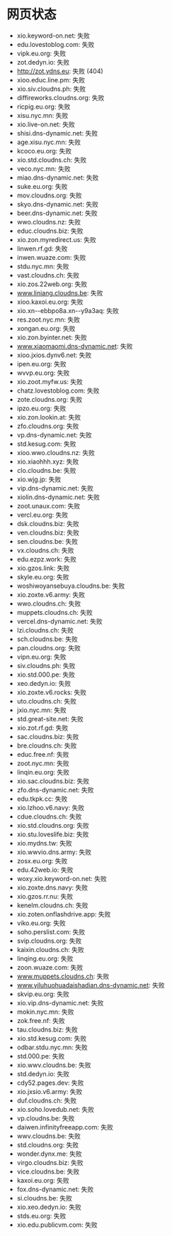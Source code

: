 # 网页状态
- xio.keyword-on.net: 失败
- edu.lovestoblog.com: 失败
- vipk.eu.org: 失败
- zot.dedyn.io: 失败
- http://zot.ydns.eu: 失败 (404)
- xioo.educ.line.pm: 失败
- xio.siv.cloudns.ph: 失败
- diffireworks.cloudns.org: 失败
- ricpig.eu.org: 失败
- xisu.nyc.mn: 失败
- xio.live-on.net: 失败
- shisi.dns-dynamic.net: 失败
- age.xisu.nyc.mn: 失败
- kcoco.eu.org: 失败
- xio.std.cloudns.ch: 失败
- veco.nyc.mn: 失败
- miao.dns-dynamic.net: 失败
- suke.eu.org: 失败
- mov.cloudns.org: 失败
- skyo.dns-dynamic.net: 失败
- beer.dns-dynamic.net: 失败
- wwo.cloudns.nz: 失败
- educ.cloudns.biz: 失败
- xio.zon.myredirect.us: 失败
- linwen.rf.gd: 失败
- inwen.wuaze.com: 失败
- stdu.nyc.mn: 失败
- vast.cloudns.ch: 失败
- xio.zos.22web.org: 失败
- www.liniang.cloudns.be: 失败
- xioo.kaxoi.eu.org: 失败
- xio.xn--ebbpo8a.xn--y9a3aq: 失败
- res.zoot.nyc.mn: 失败
- xongan.eu.org: 失败
- xio.zon.byinter.net: 失败
- www.xiaomaomi.dns-dynamic.net: 失败
- xioo.jxios.dynv6.net: 失败
- ipen.eu.org: 失败
- wvvp.eu.org: 失败
- xio.zoot.myfw.us: 失败
- chatz.lovestoblog.com: 失败
- zote.cloudns.org: 失败
- ipzo.eu.org: 失败
- xio.zon.lookin.at: 失败
- zfo.cloudns.org: 失败
- vp.dns-dynamic.net: 失败
- std.kesug.com: 失败
- xioo.wwo.cloudns.nz: 失败
- xio.xiaohhh.xyz: 失败
- clo.cloudns.be: 失败
- xio.wjg.jp: 失败
- vip.dns-dynamic.net: 失败
- xiolin.dns-dynamic.net: 失败
- zoot.unaux.com: 失败
- vercl.eu.org: 失败
- dsk.cloudns.biz: 失败
- ven.cloudns.biz: 失败
- sen.cloudns.be: 失败
- vx.cloudns.ch: 失败
- edu.ezpz.work: 失败
- xio.gzos.link: 失败
- skyle.eu.org: 失败
- woshiwoyansebuya.cloudns.be: 失败
- xio.zoxte.v6.army: 失败
- wwo.cloudns.ch: 失败
- muppets.cloudns.ch: 失败
- vercel.dns-dynamic.net: 失败
- lzi.cloudns.ch: 失败
- sch.cloudns.be: 失败
- pan.cloudns.org: 失败
- vipn.eu.org: 失败
- siv.cloudns.ph: 失败
- xio.std.000.pe: 失败
- xeo.dedyn.io: 失败
- xio.zoxte.v6.rocks: 失败
- uto.cloudns.ch: 失败
- jxio.nyc.mn: 失败
- std.great-site.net: 失败
- xio.zot.rf.gd: 失败
- sac.cloudns.biz: 失败
- bre.cloudns.ch: 失败
- educ.free.nf: 失败
- zoot.nyc.mn: 失败
- linqin.eu.org: 失败
- xio.sac.cloudns.biz: 失败
- zfo.dns-dynamic.net: 失败
- edu.tkpk.cc: 失败
- xio.lzhoo.v6.navy: 失败
- cdue.cloudns.ch: 失败
- xio.std.cloudns.org: 失败
- xio.stu.loveslife.biz: 失败
- xio.mydns.tw: 失败
- xio.wwvio.dns.army: 失败
- zosx.eu.org: 失败
- edu.42web.io: 失败
- woxy.xio.keyword-on.net: 失败
- xio.zoxte.dns.navy: 失败
- xio.gzos.rr.nu: 失败
- kenelm.cloudns.ch: 失败
- xio.zoten.onflashdrive.app: 失败
- viko.eu.org: 失败
- soho.perslist.com: 失败
- svip.cloudns.org: 失败
- kaixin.cloudns.ch: 失败
- linqing.eu.org: 失败
- zoon.wuaze.com: 失败
- www.muppets.cloudns.ch: 失败
- www.yiluhuohuadaishadian.dns-dynamic.net: 失败
- skvip.eu.org: 失败
- xio.vip.dns-dynamic.net: 失败
- mokin.nyc.mn: 失败
- zok.free.nf: 失败
- tau.cloudns.biz: 失败
- xio.std.kesug.com: 失败
- odbar.stdu.nyc.mn: 失败
- std.000.pe: 失败
- xio.wwv.cloudns.be: 失败
- std.dedyn.io: 失败
- cdy52.pages.dev: 失败
- xio.jxsio.v6.army: 失败
- duf.cloudns.ch: 失败
- xio.soho.lovedub.net: 失败
- vp.cloudns.be: 失败
- daiwen.infinityfreeapp.com: 失败
- wwv.cloudns.be: 失败
- std.cloudns.org: 失败
- wonder.dynx.me: 失败
- virgo.cloudns.biz: 失败
- vice.cloudns.be: 失败
- kaxoi.eu.org: 失败
- fox.dns-dynamic.net: 失败
- si.cloudns.be: 失败
- xio.xeo.dedyn.io: 失败
- stds.eu.org: 失败
- xio.edu.publicvm.com: 失败
